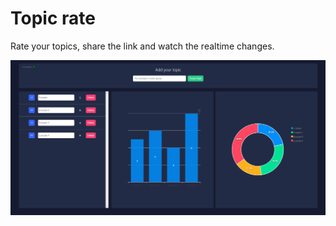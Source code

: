 # Topic rate

Rate your topics, share the link and watch the realtime changes.

![img](public/screenshot_last.png)
